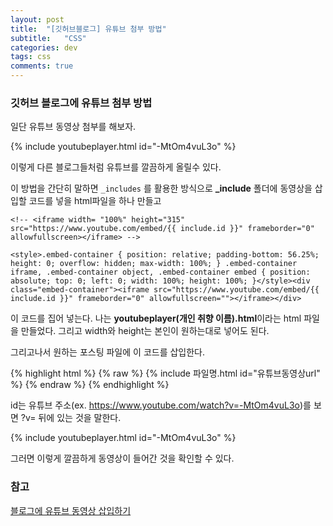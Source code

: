```yaml
---
layout: post
title:  "[깃허브블로그] 유튜브 첨부 방법"
subtitle:   "CSS"
categories: dev
tags: css
comments: true
---
```




### 깃허브 블로그에 유튜브 첨부 방법

일단 유튜브 동영상 첨부를 해보자.

{% include youtubeplayer.html id="-MtOm4vuL3o" %}

이렇게 다른 블로그들처럼 유튜브를 깔끔하게 올릴수 있다.

이 방법을 간단히 말하면 `_includes` 를 활용한 방식으로 **_include** 폴더에 동영상을 삽입할 코드를 넣을 html파일을 하나 만들고

```
<!-- <iframe width= "100%" height="315" src="https://www.youtube.com/embed/{{ include.id }}" frameborder="0" allowfullscreen></iframe> -->

<style>.embed-container { position: relative; padding-bottom: 56.25%; height: 0; overflow: hidden; max-width: 100%; } .embed-container iframe, .embed-container object, .embed-container embed { position: absolute; top: 0; left: 0; width: 100%; height: 100%; }</style><div class="embed-container"><iframe src="https://www.youtube.com/embed/{{ include.id }}" frameborder="0" allowfullscreen=""></iframe></div>
```

이 코드를 집어 넣는다. 나는 **youtubeplayer(개인 취향 이름).html**이라는 html 파일을 만들었다.
그리고 width와 height는 본인이 원하는대로 넣어도 된다. 

그리고나서 원하는 포스팅 파일에 이 코드를 삽입한다. 

{% highlight html %} {% raw %} {% include 파일명.html id="유튜브동영상url" %} {% endraw %} {% endhighlight %}


 id는 유튜브 주소(ex. https://www.youtube.com/watch?v=-MtOm4vuL3o)를 보면 ?v= 뒤에 있는 것을 말한다.

{% include youtubeplayer.html id="-MtOm4vuL3o" %}

그러면 이렇게 깔끔하게 동영상이 들어간 것을 확인할 수 있다.

### 참고
[블로그에 유튜브 동영상 삽입하기](https://seanlion.github.io/blog/4)
